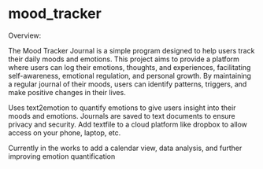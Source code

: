 # mood_tracker
Overview: 

The Mood Tracker Journal is a simple program designed to help users track their daily moods and emotions. 
This project aims to provide a platform where users can log their emotions, thoughts, and experiences, facilitating self-awareness, emotional regulation, and personal growth. 
By maintaining a regular journal of their moods, users can identify patterns, triggers, and make positive changes in their lives.

Uses text2emotion to quantify emotions to give users insight into their moods and emotions. 
Journals are saved to text documents to ensure privacy and security. Add textfile to a cloud platform like dropbox to allow access on your phone, laptop, etc. 

Currently in the works to add a calendar view, data analysis, and further improving emotion quantification

